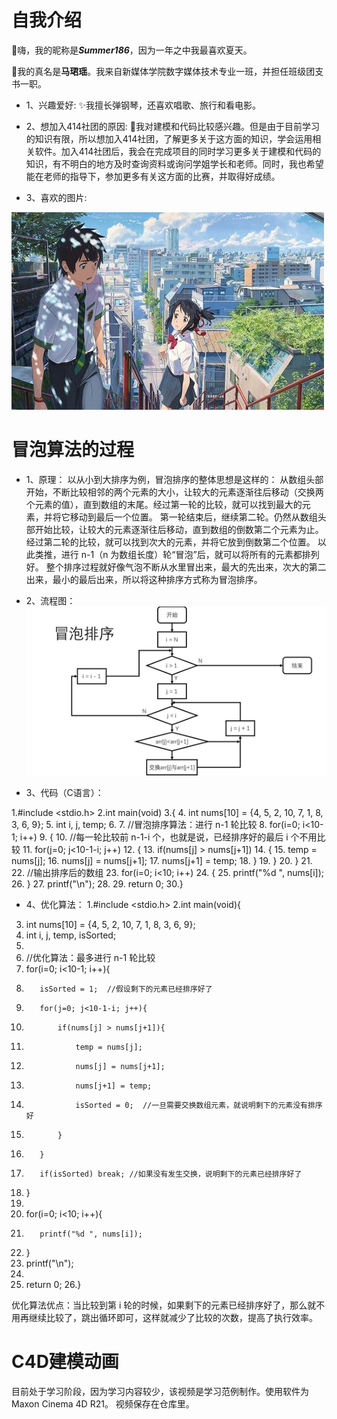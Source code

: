 # 自我介绍
🥰嗨，我的昵称是***Summer186***，因为一年之中我最喜欢夏天。

👩我的真名是**马珺瑶**。我来自新媒体学院数字媒体技术专业一班，并担任班级团支书一职。

* 1、兴趣爱好:
✨我擅长弹钢琴，还喜欢唱歌、旅行和看电影。

* 2、想加入414社团的原因:
🌱我对建模和代码比较感兴趣。但是由于目前学习的知识有限，所以想加入414社团，了解更多关于这方面的知识，学会运用相关软件。加入414社团后，我会在完成项目的同时学习更多关于建模和代码的知识，有不明白的地方及时查询资料或询问学姐学长和老师。同时，我也希望能在老师的指导下，参加更多有关这方面的比赛，并取得好成绩。

* 3、喜欢的图片:

![](https://github.com/Summer186/Ma-Junyao_414join/blob/main/file01/1.jfif)


# 冒泡算法的过程
* 1、原理：
以从小到大排序为例，冒泡排序的整体思想是这样的：
从数组头部开始，不断比较相邻的两个元素的大小，让较大的元素逐渐往后移动（交换两个元素的值），直到数组的末尾。经过第一轮的比较，就可以找到最大的元素，并将它移动到最后一个位置。
第一轮结束后，继续第二轮。仍然从数组头部开始比较，让较大的元素逐渐往后移动，直到数组的倒数第二个元素为止。经过第二轮的比较，就可以找到次大的元素，并将它放到倒数第二个位置。
以此类推，进行 n-1（n 为数组长度）轮“冒泡”后，就可以将所有的元素都排列好。
整个排序过程就好像气泡不断从水里冒出来，最大的先出来，次大的第二出来，最小的最后出来，所以将这种排序方式称为冒泡排序。

* 2、流程图：
![](https://github.com/Summer186/Ma-Junyao_414join/blob/main/file01/%E5%86%92%E6%B3%A1%E7%AE%97%E6%B3%95.jfif)

* 3、代码（C语言）：
 
1.#include <stdio.h>
2.int main(void)
3.{
4.    int nums[10] = {4, 5, 2, 10, 7, 1, 8, 3, 6, 9};
5.    int i, j, temp;
6.
7.    //冒泡排序算法：进行 n-1 轮比较
8.    for(i=0; i<10-1; i++)
9.    {
10.    //每一轮比较前 n-1-i 个，也就是说，已经排序好的最后 i 个不用比较
11.       for(j=0; j<10-1-i; j++)
12.       {
13.           if(nums[j] > nums[j+1])
14.           {
15.           temp = nums[j];
16.           nums[j] = nums[j+1];
17.           nums[j+1] = temp;
18.           }
19.        }
20.   }
21.
22.   //输出排序后的数组
23.   for(i=0; i<10; i++)
24.   {
25.       printf("%d ", nums[i]);
26.   }
27.   printf("\n");
28.
29.   return 0;
30.}

* 4、优化算法：
1.#include <stdio.h>
2.int main(void){
3.    int nums[10] = {4, 5, 2, 10, 7, 1, 8, 3, 6, 9};
4.    int i, j, temp, isSorted;
5.   
6.    //优化算法：最多进行 n-1 轮比较
7.    for(i=0; i<10-1; i++){
8.        isSorted = 1;  //假设剩下的元素已经排序好了
9.        for(j=0; j<10-1-i; j++){
10.            if(nums[j] > nums[j+1]){
11.                temp = nums[j];
12.                nums[j] = nums[j+1];
13.                nums[j+1] = temp;
14.                isSorted = 0;  //一旦需要交换数组元素，就说明剩下的元素没有排序好
15.            }
16.        }
17.        if(isSorted) break; //如果没有发生交换，说明剩下的元素已经排序好了
18.    }
19.
20.    for(i=0; i<10; i++){
21.        printf("%d ", nums[i]);
22.    }
23.    printf("\n");
24.   
25.    return 0;
26.}

优化算法优点：当比较到第 i 轮的时候，如果剩下的元素已经排序好了，那么就不用再继续比较了，跳出循环即可，这样就减少了比较的次数，提高了执行效率。


# C4D建模动画
目前处于学习阶段，因为学习内容较少，该视频是学习范例制作。使用软件为Maxon Cinema 4D R21。
视频保存在仓库里。
